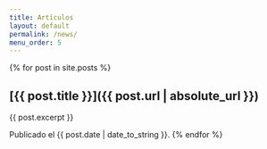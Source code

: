 ```yaml
---
title: Artículos
layout: default
permalink: /news/
menu_order: 5
---
```


{% for post in site.posts %}
## [{{ post.title }}]({{ post.url | absolute_url }})
{{ post.excerpt }}

Publicado el {{ post.date | date_to_string }}.
{% endfor %}

